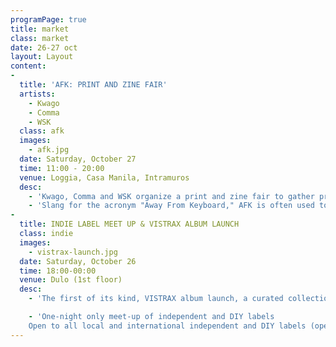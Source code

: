```yaml
---
programPage: true
title: market
class: market
date: 26-27 oct
layout: Layout
content:
-
  title: 'AFK: PRINT AND ZINE FAIR'
  artists:
    - Kwago
    - Comma
    - WSK
  class: afk
  images:
    - afk.jpg
  date: Saturday, October 27
  time: 11:00 - 20:00
  venue: Loggia, Casa Manila, Intramuros
  desc:
    - 'Kwago, Comma and WSK organize a print and zine fair to gather printmakers, authors, artists, hackers, and musicians in one place to celebrate print, art and the DIY movement.'
    - 'Slang for the acronym "Away From Keyboard," AFK is often used to tell a person online that you will leave the computer to do something in the physical realm. AFK is an invitation to be present and to enjoy the intimacy of DIWO (Doing it with Others).'
-
  title: INDIE LABEL MEET UP & VISTRAX ALBUM LAUNCH
  class: indie
  images:
    - vistrax-launch.jpg
  date: Saturday, October 26
  time: 18:00-00:00
  venue: Dulo (1st floor)
  desc:
    - 'The first of its kind, VISTRAX album launch, a curated collection of avant garde and electronic sounds from sound artists and musicians across the Visayas, produced by Green Papaya Art Projects (MNL) and Pawn Records (CEB).'

    - 'One-night only meet-up of independent and DIY labels
    Open to all local and international independent and DIY labels (open to public)'
---
```

